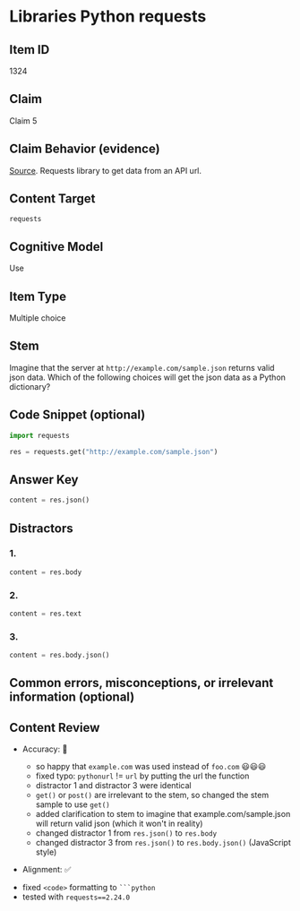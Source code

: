 # Libraries Python requests

## Item ID
1324

## Claim
Claim 5

## Claim Behavior (evidence)

[Source](https://requests.readthedocs.io/en/master/). Requests library to get data from an API url.

## Content Target
`requests`

## Cognitive Model 

Use

## Item Type

Multiple choice

## Stem

Imagine that the server at `http://example.com/sample.json` returns valid json data.
Which of the following choices will get the json data as a Python dictionary?

## Code Snippet (optional)
```python
import requests

res = requests.get("http://example.com/sample.json")
```

## Answer Key

```python
content = res.json()
```

## Distractors 
### 1.
```python
content = res.body
```

### 2.
```python
content = res.text
```

### 3.
```python
content = res.body.json()
```

## Common errors, misconceptions, or irrelevant information (optional)

## Content Review

- Accuracy: 🔸
    * so happy that `example.com` was used instead of `foo.com` 😃😃😃
    * fixed typo: `pythonurl` != `url` by putting the url the function
    * distractor 1 and distractor 3 were identical
    * `get()` or `post()` are irrelevant to the stem, so changed the stem sample to use `get()`
    * added clarification to stem to imagine that example.com/sample.json will return valid json (which it won't in reality)
    * changed distractor 1 from `res.json()` to `res.body`
    * changed distractor 3 from `res.json()` to `res.body.json()` (JavaScript style)

- Alignment: ✅

* fixed `<code>` formatting to ` ```python `
* tested with `requests==2.24.0`
